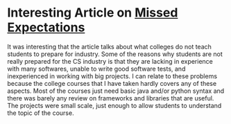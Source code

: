 # Interesting Article on [Missed Expectations](https://knowledge.kitchen/mediawiki/images/c/ce/Crosstalk_-_Missed_Expectations.pdf)

It was interesting that the article talks about what colleges do not teach students to prepare for industry. Some of the reasons why students are not really prepared for the CS industry is that they are lacking in experience with many softwares, unable to write good software tests, and inexperienced in working with big projects. I can relate to these problems because the college courses that I have taken hardly covers any of these aspects. Most of the courses just need basic java and/or python syntax and there was barely any review on frameworks and libraries that are useful. The projects were small scale, just enough to allow students to understand the topic of the course.